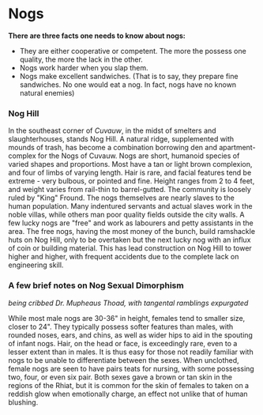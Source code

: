 # Nogs

**There are three facts one needs to know about nogs:**
* They are either cooperative or competent. The more the possess one quality, the more the lack in the other.
* Nogs work harder when you slap them.
* Nogs make excellent sandwiches. (That is to say, they prepare fine sandwiches. No one would eat a nog. In fact, nogs have no known natural enemies)

### Nog Hill

In the southeast corner of *Cuvauw*, in the midst of smelters and slaughterhouses, stands Nog Hill. A natural ridge, supplemented with mounds of trash, has become a combination borrowing den and apartment-complex for the Nogs of Cuvauw. Nogs are short, humanoid species of varied shapes and proportions. Most have a tan or light brown complexion, and four of limbs of varying length. Hair is rare, and facial features tend be extreme - very bulbous, or pointed and fine. Height ranges from 2 to 4 feet, and weight varies from rail-thin to barrel-gutted. The community is loosely ruled by "King" Fround. The nogs themselves are nearly slaves to the human population. Many indentured servants and actual slaves work in the noble villas, while others man poor quality fields outside the city walls. A few lucky nogs are "free" and work as labourers and petty assistants in the area. The free nogs, having the most money of the bunch, build ramshackle huts on Nog Hill, only to be overtaken but the next lucky nog with an influx of coin or building material. This has lead construction on Nog Hill to tower higher and higher, with frequent accidents due to the complete lack on engineering skill.

### A few brief notes on Nog Sexual Dimorphism
*being cribbed Dr. Mupheaus Thoad, with tangental ramblings expurgated*

While most male nogs are 30-36" in height, females tend to smaller size, closer to 24". They typically possess softer features than males, with rounded noses, ears, and chins, as well as wider hips to aid in the spouting of infant nogs. Hair, on the head or face, is exceedingly rare, even to a lesser extent than in males. It is thus easy for those not readily familiar with nogs to be unable to differentiate between the sexes. When unclothed, female nogs are seen to have pairs teats for nursing, with some possessing two, four, or even six pair. Both sexes gave a brown or tan skin in the regions of the Rhiat, but it is common for the skin of females to taken on a reddish glow when emotionally charge, an effect not unlike that of human blushing.
